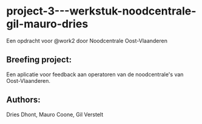 ﻿# project-3---werkstuk-noodcentrale-gil-mauro-dries
 Een opdracht voor @work2 door Noodcentrale Oost-Vlaanderen
 
 ## Breefing project:
 Een aplicatie voor feedback aan operatoren van de noodcentrale's van Oost-Vlaanderen.
 
 ## Authors:
 Dries Dhont, Mauro Coone, Gil Verstelt
 
 
